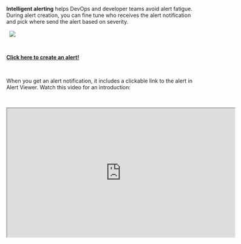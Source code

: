 <div class="container-fluid">
<div class="col-sm-12 col-md-6">
<p><strong>Intelligent alerting</strong> helps DevOps and developer teams avoid alert fatigue. During alert creation, you can fine tune who receives the alert notification and pick where send the alert based on severity.</p>
&nbsp;
<img src="images/alert_options.png" align="center"></img>
<p>&nbsp;</p>
<a href="../alerts/add"><strong>Click here to create an alert!</strong></a>
<p>&nbsp;</p>
<p>When you get an alert notification, it includes a clickable link to the alert in Alert Viewer. Watch this video for an introduction:</p>
<p>&nbsp;</p>

<iframe title="Alert Viewer" src="https://vmwaretv.vmware.com/embed/secure/iframe/entryId/1_qdr0dtwr/uiConfId/49694343/pbc/252649793/st/0" width="600" height="340" allowfullscreen="" webkitallowfullscreen="" mozallowfullscreen=""></iframe>
&nbsp;
</div>
</div>
